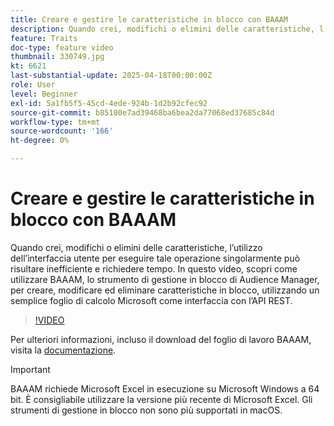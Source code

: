 ```yaml
---
title: Creare e gestire le caratteristiche in blocco con BAAAM
description: Quando crei, modifichi o elimini delle caratteristiche, l’utilizzo dell’interfaccia utente per eseguire tale operazione singolarmente può risultare inefficiente e richiedere tempo. In questo video, scopri come utilizzare BAAAM, lo strumento di gestione in blocco di Audience Manager, per creare, modificare ed eliminare caratteristiche in blocco, utilizzando un semplice foglio di calcolo Microsoft come interfaccia con l’API REST.
feature: Traits
doc-type: feature video
thumbnail: 330749.jpg
kt: 6621
last-substantial-update: 2025-04-18T00:00:00Z
role: User
level: Beginner
exl-id: 5a1fb5f5-45cd-4ede-924b-1d2b92cfec92
source-git-commit: b85100e7ad39468ba6bea2da77068ed37685c84d
workflow-type: tm+mt
source-wordcount: '166'
ht-degree: 0%

---
```


# Creare e gestire le caratteristiche in blocco con BAAAM

Quando crei, modifichi o elimini delle caratteristiche, l’utilizzo dell’interfaccia utente per eseguire tale operazione singolarmente può risultare inefficiente e richiedere tempo. In questo video, scopri come utilizzare BAAAM, lo strumento di gestione in blocco di Audience Manager, per creare, modificare ed eliminare caratteristiche in blocco, utilizzando un semplice foglio di calcolo Microsoft come interfaccia con l’API REST.

>[!VIDEO](https://video.tv.adobe.com/v/330749/?quality=12&learn=on)

Per ulteriori informazioni, incluso il download del foglio di lavoro BAAAM, visita la [documentazione](https://experienceleague.adobe.com/docs/audience-manager/user-guide/reference/bulk-management-tools/bulk-management-intro.html?lang=it#reference).

>[!IMPORTANT]
>
>BAAAM richiede Microsoft Excel in esecuzione su Microsoft Windows a 64 bit. È consigliabile utilizzare la versione più recente di Microsoft Excel. Gli strumenti di gestione in blocco non sono più supportati in macOS.
